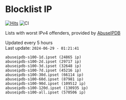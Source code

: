 # Blocklist IP

[![Hits](https://hits.seeyoufarm.com/api/count/incr/badge.svg?url=https%3A%2F%2Fgithub.com%2Fborestad%2Fblocklist-ip%2F&count_bg=%2379C83D&title_bg=%23555555&icon=&icon_color=%23E7E7E7&title=hits&edge_flat=false)](https://hits.seeyoufarm.com)  ![CI](https://img.shields.io/github/workflow/status/borestad/blocklist-ip/CI?style=flat-square)

Lists with worst IPv4 offenders, provided by [AbuseIPDB](https://www.abuseipdb.com/)

<!-- FOOTER-PLACEHOLDER -->
Updated every 5 hours<br>
Last update: `2024-06-29 - 01:21:41`
```
abuseipdb-s100-1d.ipset (24865 ip)
abuseipdb-s100-2d.ipset (29717 ip)
abuseipdb-s100-3d.ipset (32648 ip)
abuseipdb-s100-7d.ipset (45216 ip)
abuseipdb-s100-30d.ipset (66114 ip)
abuseipdb-s100-60d.ipset (87981 ip)
abuseipdb-s100-90d.ipset (109512 ip)
abuseipdb-s100-120d.ipset (130935 ip)
abuseipdb-s100-all.ipset (570506 ip)
```
